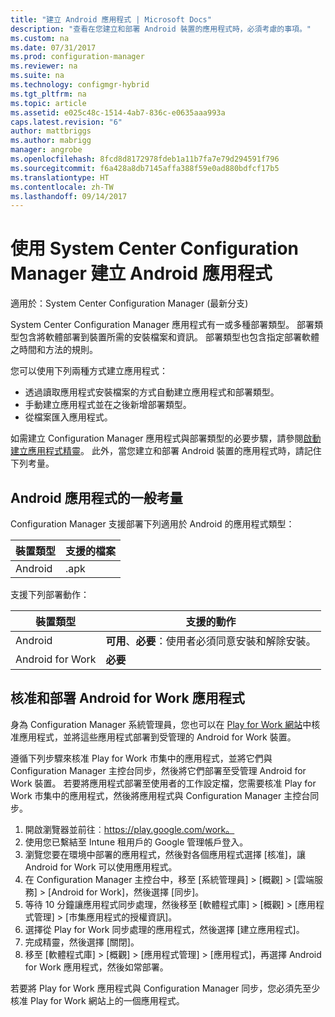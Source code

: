 ```yaml
---
title: "建立 Android 應用程式 | Microsoft Docs"
description: "查看在您建立和部署 Android 裝置的應用程式時，必須考慮的事項。"
ms.custom: na
ms.date: 07/31/2017
ms.prod: configuration-manager
ms.reviewer: na
ms.suite: na
ms.technology: configmgr-hybrid
ms.tgt_pltfrm: na
ms.topic: article
ms.assetid: e025c48c-1514-4ab7-836c-e0635aaa993a
caps.latest.revision: "6"
author: mattbriggs
ms.author: mabrigg
manager: angrobe
ms.openlocfilehash: 8fcd8d8172978fdeb1a11b7fa7e79d294591f796
ms.sourcegitcommit: f6a428a8db7145affa388f59e0ad880bdfcf17b5
ms.translationtype: HT
ms.contentlocale: zh-TW
ms.lasthandoff: 09/14/2017
---
```

# <a name="create-android-applications-with-system-center-configuration-manager"></a>使用 System Center Configuration Manager 建立 Android 應用程式

適用於：System Center Configuration Manager (最新分支)

System Center Configuration Manager 應用程式有一或多種部署類型。 部署類型包含將軟體部署到裝置所需的安裝檔案和資訊。 部署類型也包含指定部署軟體之時間和方法的規則。  

 您可以使用下列兩種方式建立應用程式：  

-   透過讀取應用程式安裝檔案的方式自動建立應用程式和部署類型。  
-   手動建立應用程式並在之後新增部署類型。  
-   從檔案匯入應用程式。  

如需建立 Configuration Manager 應用程式與部署類型的必要步驟，請參閱[啟動建立應用程式精靈](../../apps/deploy-use/create-applications.md#start-the-create-application-wizard)。 此外，當您建立和部署 Android 裝置的應用程式時，請記住下列考量。  

## <a name="general-considerations-for-android-apps"></a>Android 應用程式的一般考量

Configuration Manager 支援部署下列適用於 Android 的應用程式類型：

|裝置類型|支援的檔案|
|-|-|
|Android|.apk|

支援下列部署動作：

|裝置類型|支援的動作|
|-|-|
|Android|**可用**、**必要**：使用者必須同意安裝和解除安裝。|
|Android for Work | **必要** |

## <a name="approve-and-deploy-android-for-work-apps"></a>核准和部署 Android for Work 應用程式
身為 Configuration Manager 系統管理員，您也可以在 [Play for Work 網站](https://play.google.com/work)中核准應用程式，並將這些應用程式部署到受管理的 Android for Work 裝置。

遵循下列步驟來核准 Play for Work 市集中的應用程式，並將它們與 Configuration Manager 主控台同步，然後將它們部署至受管理 Android for Work 裝置。 若要將應用程式部署至使用者的工作設定檔，您需要核准 Play for Work 市集中的應用程式，然後將應用程式與 Configuration Manager 主控台同步。

1. 開啟瀏覽器並前往︰https://play.google.com/work。
2. 使用您已繫結至 Intune 租用戶的 Google 管理帳戶登入。
3. 瀏覽您要在環境中部署的應用程式，然後對各個應用程式選擇 [核准]，讓 Android for Work 可以使用應用程式。
4. 在 Configuration Manager 主控台中，移至 [系統管理員] > [概觀] > [雲端服務] > [Android for Work]，然後選擇 [同步]。
5. 等待 10 分鐘讓應用程式同步處理，然後移至 [軟體程式庫] > [概觀] > [應用程式管理] > [市集應用程式的授權資訊]。
6. 選擇從 Play for Work 同步處理的應用程式，然後選擇 [建立應用程式]。
7. 完成精靈，然後選擇 [關閉]。
8. 移至 [軟體程式庫] > [概觀] > [應用程式管理] > [應用程式]，再選擇 Android for Work 應用程式，然後如常部署。

若要將 Play for Work 應用程式與 Configuration Manager 同步，您必須先至少核准 Play for Work 網站上的一個應用程式。

